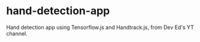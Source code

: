 # hand-detection-app
Hand detection app using Tensorflow.js and Handtrack.js, from Dev Ed's YT channel.
